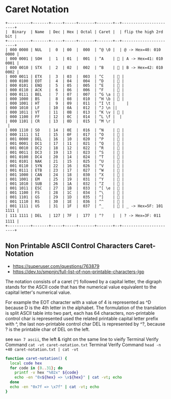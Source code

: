 # Caret Notation

```code
+----------+-------+-----+-----+-------+-------+--+-----------------------+
|  Binary  | Name  | Dec | Hex | Octal | Caret |  | flip the high 2rd bit |
+----------+-------+-----+-----+-------+-------+--+-----------------------+
| 000 0000 | NUL   |  0  | 00  |  000  | ^@ \0 |   | @ -> Hex=40: 010 0000 |
| 000 0001 | SOH   |  1  | 01  |  001  | ^A    |  | A -> Hex=41: 010 0001 |
| 000 0010 | STX   |  2  | 02  |  002  | ^B    |  | B -> Hex=42: 010 0002 |
| 000 0011 | ETX   |  3  | 03  |  003  | ^C    |  |
| 000 0100 | EOT   |  4  | 04  |  004  | ^D    |  |
| 000 0101 | ENQ   |  5  | 05  |  005  | ^E    |  |
| 000 0110 | ACK   |  6  | 06  |  006  | ^F    |  |
| 000 0111 | BEL   |  7  | 07  |  007  | ^G \a |  |
| 000 1000 | BS    |  8  | 08  |  010  | ^H \b |  |
| 000 1001 | HT    |  9  | 09  |  011  | ^I \t | 	 |
| 000 1010 | LF    | 10  | 0A  |  012  | ^J \n ||
| 000 1011 | VT    | 11  | 0B  |  013  | ^K \v |  |
| 000 1100 | FF    | 12  | 0C  |  014  | ^L \f |  |
| 000 1101 | CR    | 13  | 0D  |  015  | ^M \r |
 |
| 000 1110 | SO    | 14  | 0E  |  016  | ^N    |  |
| 000 1111 | SI    | 15  | 0F  |  017  | ^O    |  |
| 001 0000 | DEL   | 16  | 10  |  020  | ^P    |  |
| 001 0001 | DC1   | 17  | 11  |  021  | ^Q    |  |
| 001 0010 | DC2   | 18  | 12  |  022  | ^R    |  |
| 001 0011 | DC3   | 19  | 13  |  023  | ^S    |  |
| 001 0100 | DC4   | 20  | 14  |  024  | ^T    |  |
| 001 0101 | NAK   | 21  | 15  |  025  | ^U    |  |
| 001 0110 | SYN   | 22  | 16  |  026  | ^V    |  |
| 001 0111 | ETB   | 23  | 17  |  027  | ^W    |  |
| 001 1000 | CAN   | 24  | 18  |  030  | ^X    |  |
| 001 1001 | EM    | 25  | 19  |  031  | ^Y    |  |
| 001 1010 | SUB   | 26  | 1A  |  032  | ^Z    |  |
| 001 1011 | ESC   | 27  | 1B  |  033  | ^[ \e |  |
| 001 1100 | FS    | 28  | 1C  |  034  | ^\    |  |
| 001 1101 | GS    | 29  | 1D  |  035  | ^]    |  |
| 001 1110 | RS    | 30  | 1E  |  036  | ^^    |  |
| 001 1111 | US    | 31  | 1F  |  037  | ^_    |  | _ -> Hex=5F: 101 1111 |
| 111 1111 | DEL   | 127 | 7F  |  177  | ^?    |  | ? -> Hex=3F: 011 1111 |
+----------+-------+-----+-----+-------+-------+--+-----------------------+
```

## Non Printable ASCII Control Characters Caret-Notation

- https://superuser.com/questions/763879
- https://dev.to/smpnjn/full-list-of-non-printable-characters-lgp

The notation consists of a caret (^) followed by a capital letter, the digraph
stands for the ASCII code that has the numerical value equivalent to the capital
letter's numerical value.

For example the EOT character with a value of 4 is represented as ^D because D
is the 4th letter in the alphabet. The formulation of the translation is split
ASCII table into two part, each has 64 characters, non-printable control char
is represented used the related printable capital letter prefix with ^, the
last non-printable control char DEL is represented by ^?, because ? is the
printable char of DEL on the left.

see `man 7 ascii`, the left & right on the same line to vieify
Terminal Verify Command `cat -vt caret-notation.txt`
Terminal Verify Command `head -n +40 caret-notation.txt | cat -vt`

```bash
function caret-notation() {
  local code hex
  for code in {0..31}; do
    printf -v hex "%02x" ${code}
    echo -en "0x${hex} => \x${hex}" | cat -vt; echo
  done
  echo -en "0x7f => \x7f" | cat -vt; echo
}
```
